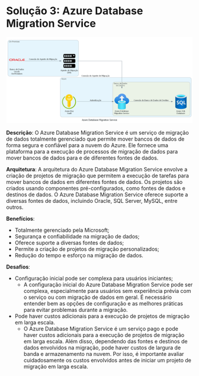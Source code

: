# Solução 3: Azure Database Migration Service

![Arquitetura sugerida](../diagrams/azure_database_migration_service.png)

**Descrição**:
O Azure Database Migration Service é um serviço de migração de dados totalmente gerenciado que permite mover bancos de dados de forma segura e confiável para a nuvem do Azure. Ele fornece uma plataforma para a execução de processos de migração de dados para mover bancos de dados para e de diferentes fontes de dados.

**Arquitetura**:
A arquitetura do Azure Database Migration Service envolve a criação de projetos de migração que permitem a execução de tarefas para mover bancos de dados em diferentes fontes de dados. Os projetos são criados usando componentes pré-configurados, como fontes de dados e destinos de dados. O Azure Database Migration Service oferece suporte a diversas fontes de dados, incluindo Oracle, SQL Server, MySQL, entre outros.

**Benefícios**:
- Totalmente gerenciado pela Microsoft;
- Segurança e confiabilidade na migração de dados;
- Oferece suporte a diversas fontes de dados;
- Permite a criação de projetos de migração personalizados;
- Redução do tempo e esforço na migração de dados.

**Desafios**:
- Configuração inicial pode ser complexa para usuários iniciantes;
  - A configuração inicial do Azure Database Migration Service pode ser complexa, especialmente para usuários sem experiência prévia com o serviço ou com migração de dados em geral. É necessário entender bem as opções de configuração e as melhores práticas para evitar problemas durante a migração.
- Pode haver custos adicionais para a execução de projetos de migração em larga escala.
  - O Azure Database Migration Service é um serviço pago e pode haver custos adicionais para a execução de projetos de migração em larga escala. Além disso, dependendo das fontes e destinos de dados envolvidos na migração, pode haver custos de largura de banda e armazenamento na nuvem. Por isso, é importante avaliar cuidadosamente os custos envolvidos antes de iniciar um projeto de migração em larga escala.
